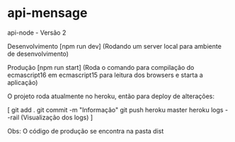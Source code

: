 # api-mensage
api-node - Versão 2

Desenvolvimento [npm run dev] (Rodando um server local para ambiente de desenvolvimento)

Produção [npm run start] (Roda o comando para compilação do ecmascript16 em ecmascript15 para leitura dos browsers e starta a aplicação)

O projeto roda atualmente no heroku, então para deploy de alterações:

[
git add .
git commit -m "Informação"
git push heroku master
heroku logs --rail (Visualização dos logs)
]

Obs: O código de produção se encontra na pasta dist
